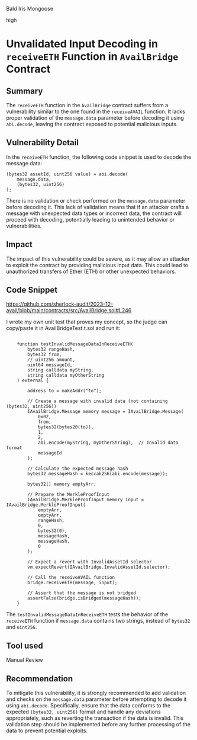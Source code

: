 Bald Iris Mongoose

high

# Unvalidated Input Decoding in `receiveETH` Function in `AvailBridge` Contract

## Summary
The `receiveETH` function in the `AvailBridge` contract suffers from a vulnerability similar to the one found in the `receiveAVAIL` function. It lacks proper validation of the `message.data` parameter before decoding it using `abi.decode`, leaving the contract exposed to potential malicious inputs.

## Vulnerability Detail
In the `receiveETH` function, the following code snippet is used to decode the message.data:

```solidity
(bytes32 assetId, uint256 value) = abi.decode(
    message.data,
    (bytes32, uint256)
);

```

There is no validation or check performed on the `message.data` parameter before decoding it. This lack of validation means that if an attacker crafts a message with unexpected data types or incorrect data, the contract will proceed with decoding, potentially leading to unintended behavior or vulnerabilities.

## Impact
The impact of this vulnerability could be severe, as it may allow an attacker to exploit the contract by providing malicious input data. This could lead to unauthorized transfers of Ether (ETH) or other unexpected behaviors.

## Code Snippet

https://github.com/sherlock-audit/2023-12-avail/blob/main/contracts/src/AvailBridge.sol#L246

I wrote my own unit test that proves my concept, so the judge can copy/paste it in AvailBridgeTest.t.sol and run it:

```solidity

    function testInvalidMessageDataInReceiveETH(
        bytes32 rangeHash,
        bytes32 from,
        // uint256 amount,
        uint64 messageId,
        string calldata myString,
        string calldata myOtherString
    ) external {

        address to = makeAddr("to");

        // Create a message with invalid data (not containing (bytes32, uint256))
        IAvailBridge.Message memory message = IAvailBridge.Message(
            0x02,
            from,
            bytes32(bytes20(to)),
            1,
            2,
            abi.encode(myString, myOtherString),  // Invalid data format
            messageId
        );

        // Calculate the expected message hash
        bytes32 messageHash = keccak256(abi.encode(message));

        bytes32[] memory emptyArr;

        // Prepare the MerkleProofInput
        IAvailBridge.MerkleProofInput memory input = IAvailBridge.MerkleProofInput(
            emptyArr,
            emptyArr,
            rangeHash,
            0,
            bytes32(0),
            messageHash,
            messageHash,
            0
        );

        // Expect a revert with InvalidAssetId selector
        vm.expectRevert(IAvailBridge.InvalidAssetId.selector);
        
        // Call the receiveAVAIL function
        bridge.receiveETH(message, input);

        // Assert that the message is not bridged
        assertFalse(bridge.isBridged(messageHash));
    }
```

The `testInvalidMessageDataInReceiveETH` tests the behavior of the `receiveETH` function if `message.data` contains two strings, instead of `bytes32` and `uint256`.


## Tool used

Manual Review

## Recommendation
To mitigate this vulnerability, it is strongly recommended to add validation and checks on the `message.data` parameter before attempting to decode it using `abi.decode`. Specifically, ensure that the data conforms to the expected `(bytes32, uint256)` format and handle any deviations appropriately, such as reverting the transaction if the data is invalid. This validation step should be implemented before any further processing of the data to prevent potential exploits.

